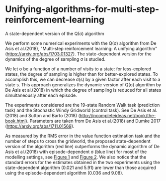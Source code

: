 # Unifying-algorithms-for-multi-step-reinforcement-learning
A state-dependent version of the Q(&sigma;) algorithm

We perform some numerical experiments with the Q(&sigma;) algorithm from De Asis et al.(2018), "Multi-step reinforcement learning: A unifying
algorithm" (https://arxiv.org/abs/1703.01327). The state-dependent version for the dynamics of the degree of sampling &sigma; is studied. 

We let &sigma; be a function of a number of visits to a state: for less-explored states, the degree of sampling is higher than for better-explored states. To accomplish this, we can decrease &sigma;(s) by a given factor after each visit to a state s. This approach generalizes the dynamic version of Q(&sigma;) algorithm by De Asis et al.(2018) in which the degree of sampling is reduced for all states simultaneously after each episode.

The experiments considered are the 19-state Random Walk task (prediction task) and the Stochastic Windy Gridworld (control task). See De Asis et al.(2018) and Sutton and Barto (2018) (http://incompleteideas.net/book/the-book.html). Parameters are taken from De Asis et al.(2018) and Dumke 2017 (https://arxiv.org/abs/1711.01569).

As measured by the RMS error in the value function estimation task and the number of steps to cross the gridworld, the proposed state-dependent version of the algorithm (red line) outperforms the dynamic algorithm of De Asis et al.(2018) with episode-dependent &sigma; (blue line) for most of the modelling settings, see [Figure 1](https://github.com/NikolayGudkov/Advances-in-unifying-algorithms-for-multi-step-reinforcement-learning/blob/main/Random_Walk.png) and [Figure 2](https://github.com/NikolayGudkov/Advances-in-unifying-algorithms-for-multi-step-reinforcement-learning/blob/main/Stochastic_Windy_Gridworld.png). We also notice that the standard errors for the estimates obtained in the two experiments using the state-dependent algorithm ($0.021$ and $5.91$) are lower than those acquired using the episode-dependent algorithm ($0.036$ and $9.08$).
